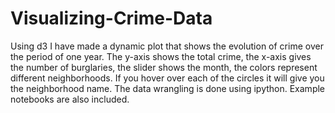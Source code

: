 Visualizing-Crime-Data
======================

Using d3 I have made a dynamic plot that shows the evolution of crime over the period of one year. The y-axis shows the total crime, the x-axis gives the number of burglaries, the slider shows the month, the colors represent different neighborhoods. If you hover over each of the circles it will give you the neighborhood name. The data wrangling is done using ipython. Example notebooks are also included. 
